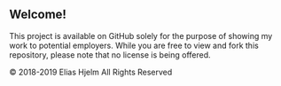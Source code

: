 ## Welcome!

This project is available on GitHub solely for the purpose of showing my work to potential employers. While you are free to view and fork this repository, please note that no license is being offered.

&copy; 2018-2019 Elias Hjelm All Rights Reserved
